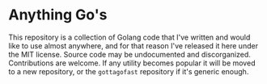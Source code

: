 # Anything Go's

This repository is a collection of Golang code that I've written and would like
to use almost anywhere, and for that reason I've released it here under the
MIT license. Source code may be undocumented and discorganized. Contributions
are welcome. If any utility becomes popular it will be moved to a new
repository, or the `gottagofast` repository if it's generic enough.


